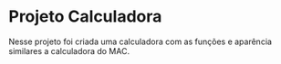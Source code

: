 # Projeto Calculadora
Nesse projeto foi criada uma calculadora com as funções e aparência similares a calculadora do MAC.